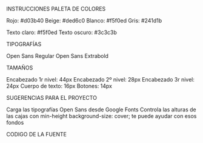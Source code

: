 INSTRUCCIONES
PALETA DE COLORES

Rojo: #d03b40
Beige: #ded6c0
Blanco: #f5f0ed
Gris: #241d1b

Texto claro: #f5f0ed
Texto oscuro: #3c3c3b


TIPOGRAFÍAS

Open Sans Regular
Open Sans Extrabold


TAMAÑOS

Encabezado 1r nivel: 44px
Encabezado 2º nivel: 28px
Encabezado 3r nivel: 24px
Cuerpo de texto: 16px
Botones: 14px

SUGERENCIAS PARA EL PROYECTO

Carga las tipografías Open Sans desde Google Fonts
Controla las alturas de las cajas con min-height
background-size: cover; te puede ayudar con esos fondos

CODIGO DE LA FUENTE

<link rel="preconnect" href="https://fonts.googleapis.com">
<link rel="preconnect" href="https://fonts.gstatic.com" crossorigin>
<link href="https://fonts.googleapis.com/css2?family=Open+Sans:wght@400;800&display=swap" rel="stylesheet">